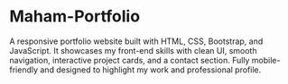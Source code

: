 # Maham-Portfolio
A responsive portfolio website built with HTML, CSS, Bootstrap, and JavaScript. It showcases my front-end skills with clean UI, smooth navigation, interactive project cards, and a contact section. Fully mobile-friendly and designed to highlight my work and professional profile.

